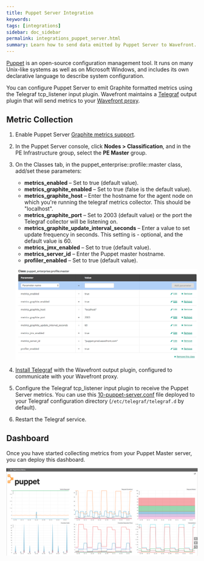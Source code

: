 ```yaml
---
title: Puppet Server Integration
keywords:
tags: [integrations]
sidebar: doc_sidebar
permalink: integrations_puppet_server.html
summary: Learn how to send data emitted by Puppet Server to Wavefront.
---
```

[Puppet](https://puppet.com/) is an open-source configuration management tool. It runs on many Unix-like systems as well as on Microsoft Windows, and includes its own declarative language to describe system configuration.
 
You can configure Puppet Server to emit Graphite formatted metrics using the Telegraf tcp_listener input plugin. Wavefront maintains a [Telegraf](integrations_telegraf.html) output plugin that will send metrics to your [Wavefront proxy](proxies_managing.html).
 
## Metric Collection

1. Enable Puppet Server [Graphite metrics support](https://docs.puppet.com/pe/latest/puppet_server_metrics.html#enabling-puppet-servers-graphite-support).
  1. In the Puppet Server console, click **Nodes > Classification**, and in the PE Infrastructure group, select the **PE Master** group.
  1. On the Classes tab, in the puppet_enterprise::profile::master class, add/set these parameters:
      - **metrics_enabled** – Set to true (default value).
      - **metrics_graphite_enabled** – Set to true (false is the default value).
      - **metrics_graphite_host** – Enter the hostname for the agent node on which you're running the telegraf metrics collector.  This should be "localhost".
      - **metrics_graphite_port** – Set to 2003 (default value) or the port the Telegraf collector will be listening on.
      - **metrics_graphite_update_interval_seconds** – Enter a value to set update frequency in seconds. This setting is - optional, and the default value is 60.
      - **metrics_jmx_enabled** – Set to true (default value).
      - **metrics_server_id** – Enter the Puppet master hostname.
      - **profiler_enabled** – Set to true (default value).

      ![puppet_profile](images/puppet_profile.png)
1. [Install Telegraf](integrations_telegraf.html) with the Wavefront output plugin, configured to communicate with your Wavefront proxy.
1. Configure the Telegraf tcp_listener input plugin to receive the Puppet Server metrics. You can use this [10-puppet-server.conf](https://raw.githubusercontent.com/wavefrontHQ/integrations/master/puppet/telegraf/10-puppet-server.conf) file deployed to your Telegraf configuration directory (`/etc/telegraf/telegraf.d` by default).
1. Restart the Telegraf service.
 
## Dashboard
Once you have started collecting metrics from your Puppet Master server, you can deploy this dashboard.

![db puppet](images/db_puppet.png)


